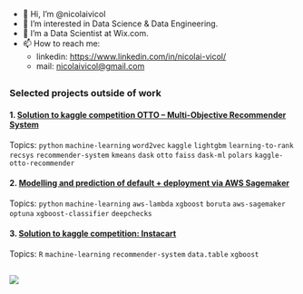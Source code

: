 - 👋 Hi, I’m @nicolaivicol
- 👀 I’m interested in Data Science & Data Engineering.
- 🌱 I’m a Data Scientist at Wix.com.
- 📫 How to reach me:
  -  linkedin: https://www.linkedin.com/in/nicolai-vicol/
  -  mail: nicolaivicol@gmail.com

##

### Selected projects outside of work
#### 1. [Solution to kaggle competition OTTO – Multi-Objective Recommender System](https://github.com/nicolaivicol/otto-recommender)
Topics: `python` `machine-learning` `word2vec` `kaggle` `lightgbm` `learning-to-rank` `recsys` `recommender-system` `kmeans` `dask` `otto` `faiss` `dask-ml` `polars` `kaggle-otto-recommender`

#### 2. [Modelling and prediction of default + deployment via AWS Sagemaker](https://github.com/nicolaivicol/ml-pred-default-deploy-aws-sagemaker)
Topics: `python` `machine-learning` `aws-lambda` `xgboost` `boruta` `aws-sagemaker` `optuna` `xgboost-classifier` `deepchecks`

#### 3. [Solution to kaggle competition: Instacart](https://github.com/nicolaivicol/kaggle-ml/blob/master/instacart)
Topics: `R` `machine-learning` `recommender-system` `data.table` `xgboost`

##

![](https://komarev.com/ghpvc/?username=nicolaivicol)

<!---
nicolaivicol/nicolaivicol is a ✨ special ✨ repository because its `README.md` (this file) appears on your GitHub profile.
You can click the Preview link to take a look at your changes.
--->
